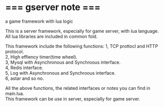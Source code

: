 # === gserver note ===
a game framework with lua logic

This is a server framework, especially for game server, with lua language.
All lua libraries are included in common fold. 

This framework include the following functions:
1, TCP prottocl and HTTP protocol.  
2, High effiency timer(time wheel).  
3, Mysql with Asynchronous and Synchroous interface.  
4, Redis interface.  
5, Log with Asynchronous and Synchroous interface.  
6, astar and so no.  

All the above functions, the related interfaces or notes you can find in main.lua.  
This framework can be use in server, especially for game server.  
